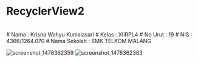 # RecyclerView2
<br>
# Nama : Krisna Wahyu Kumalasari 
# Kelas : XIIRPL4 
# No Urut : 19 
# NIS : 4366/1264.070 
# Nama Sekolah : SMK TELKOM MALANG

![screenshot_1478362359](https://cloud.githubusercontent.com/assets/15698947/20031645/8a5a4dda-a3ad-11e6-8035-6df3f5000d08.png)
![screenshot_1478362383](https://cloud.githubusercontent.com/assets/15698947/20031646/8a5e680c-a3ad-11e6-9e55-36bb68d5f00b.png)
